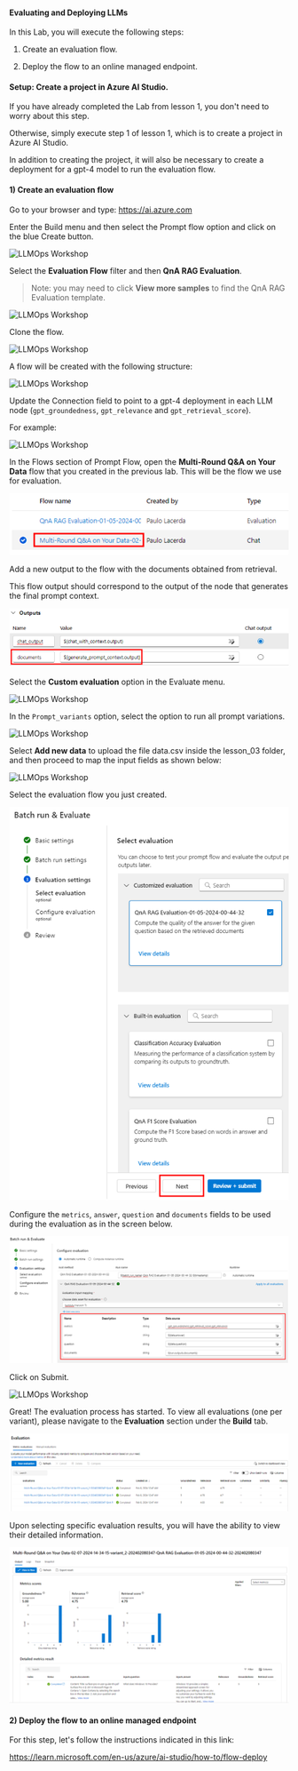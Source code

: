 #### Evaluating and Deploying LLMs

In this Lab, you will execute the following steps:

1) Create an evaluation flow.

2) Deploy the flow to an online managed endpoint.


#### Setup: Create a project in Azure AI Studio.

If you have already completed the Lab from lesson 1, you don't need to worry about this step.

Otherwise, simply execute step 1 of lesson 1, which is to create a project in Azure AI Studio.

In addition to creating the project, it will also be necessary to create a deployment for a gpt-4 model to run the evaluation flow.

#### 1) Create an evaluation flow

Go to your browser and type: https://ai.azure.com

Enter the Build menu and then select the Prompt flow option and click on the blue Create button.

![LLMOps Workshop](images/05.01.2024_00.43.51_REC.png)

Select the **Evaluation Flow** filter and then **QnA RAG Evaluation**.

> Note: you may need to click **View more samples** to find the QnA RAG Evaluation template.

![LLMOps Workshop](images/05.01.2024_00.44.47_REC.png)

Clone the flow.

![LLMOps Workshop](images/05.01.2024_00.45.50_REC.png)

A flow will be created with the following structure:

![LLMOps Workshop](images/05.01.2024_00.47.44_REC.png)

Update the Connection field to point to a gpt-4 deployment in each LLM node (`gpt_groundedness`, `gpt_relevance` and `gpt_retrieval_score`).  
   
For example:

![LLMOps Workshop](images/05.01.2024_00.49.06_REC.png)

In the Flows section of Prompt Flow, open the **Multi-Round Q&A on Your Data** flow that you created in the previous lab. This will be the flow we use for evaluation.

![LLMOps Workshop](images/07.02.2024_23.33.04_REC.png)

Add a new output to the flow with the documents obtained from retrieval.

This flow output should correspond to the output of the node that generates the final prompt context.

![LLMOps Workshop](images/07.02.2024_23.37.47_REC.png)

Select the **Custom evaluation** option in the Evaluate menu.

![LLMOps Workshop](images/05.01.2024_01.31.10_REC.png)

In the `Prompt_variants` option, select the option to run all prompt variations.

![LLMOps Workshop](images/05.01.2024_01.35.13_REC.png)

Select **Add new data** to upload the file data.csv inside the lesson_03 folder, and then proceed to map the input fields as shown below: 

![LLMOps Workshop](images/05.01.2024_01.36.19_REC.png)

Select the evaluation flow you just created.

![LLMOps Workshop](images/08.02.2024_00.24.45_REC.png)

Configure the `metrics`, `answer`, `question` and `documents` fields to be used during the evaluation as in the screen below.

![LLMOps Workshop](images/08.02.2024_01.21.55_REC.png)

Click on Submit.

![LLMOps Workshop](images/05.01.2024_01.44.01_REC.png)

Great! The evaluation process has started. To view all evaluations (one per variant), please navigate to the **Evaluation** section under the **Build** tab.

![LLMOps Workshop](images/08.02.2024_01.01.21_REC.png)

Upon selecting specific evaluation results, you will have the ability to view their detailed information.

![LLMOps Workshop](images/08.02.2024_01.07.14_REC.png)

#### 2) Deploy the flow to an online managed endpoint

For this step, let's follow the instructions indicated in this link:

https://learn.microsoft.com/en-us/azure/ai-studio/how-to/flow-deploy